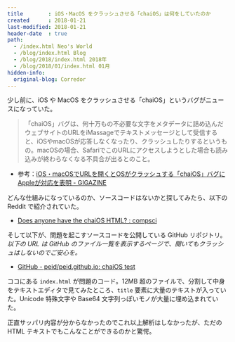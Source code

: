 ```yaml
---
title        : iOS・MacOS をクラッシュさせる「chaiOS」は何をしていたのか
created      : 2018-01-21
last-modified: 2018-01-21
header-date  : true
path:
  - /index.html Neo's World
  - /blog/index.html Blog
  - /blog/2018/index.html 2018年
  - /blog/2018/01/index.html 01月
hidden-info:
  original-blog: Corredor
---
```


少し前に、iOS や MacOS をクラッシュさせる「chaiOS」というバグがニュースになっていた。

> 「chaiOS」バグは、何十万もの不必要な文字をメタデータに詰め込んだウェブサイトのURLをiMassageでテキストメッセージとして受信すると、iOSやmacOSが応答しなくなったり、クラッシュしたりするというもの。macOSの場合、SafariでこのURLにアクセスしようとした場合も読み込みが終わらなくなる不具合が出るとのこと。

- 参考：[iOS・macOSでURLを開くとOSがクラッシュする「chaiOS」バグにAppleが対応を表明 - GIGAZINE](https://gigazine.net/news/20180119-chaios-bug-ios-macos/)

どんな仕組みになっているのか、ソースコードはないかと探してみたら、以下の Reddit で紹介されていた。

- [Does anyone have the chaiOS HTML? : compsci](https://www.reddit.com/r/compsci/comments/7r7016/does_anyone_have_the_chaios_html/)

そして以下が、問題を起こすソースコードを公開している GitHub リポジトリ。*以下の URL は GitHub のファイル一覧を表示するページで、開いてもクラッシュはしないのでご安心を。*

- [GitHub - peid/peid.github.io: chaiOS test](https://github.com/peid/peid.github.io)

ココにある `index.html` が問題のコード。12MB 超のファイルで、分割して中身をテキストエディタで見てみたところ、`title` 要素に大量のテキストが入っていた。Unicode 特殊文字や Base64 文字列っぽいモノが大量に埋め込まれていた。

正直サッパリ内容が分からなかったのでこれ以上解析はしなかったが、ただの HTML テキストでもこんなことができるのかと驚愕。
